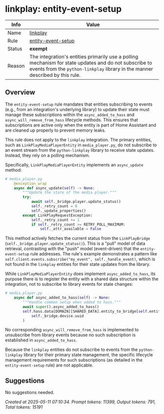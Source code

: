 # linkplay: entity-event-setup

| Info   | Value                                                                    |
|--------|--------------------------------------------------------------------------|
| Name   | [linkplay](https://www.home-assistant.io/integrations/linkplay/) |
| Rule   | [entity-event-setup](https://developers.home-assistant.io/docs/core/integration-quality-scale/rules/entity-event-setup)                                                     |
| Status | **exempt**                                       |
| Reason | The integration's entities primarily use a polling mechanism for state updates and do not subscribe to events from the `python-linkplay` library in the manner described by this rule. |

## Overview

The `entity-event-setup` rule mandates that entities subscribing to events (e.g., from an integration's underlying library) to update their state must manage these subscriptions within the `async_added_to_hass` and `async_will_remove_from_hass` lifecycle methods. This ensures that subscriptions are active only when the entity is part of Home Assistant and are cleaned up properly to prevent memory leaks.

This rule does not apply to the `linkplay` integration. The primary entities, such as `LinkPlayMediaPlayerEntity` in `media_player.py`, do not subscribe to an event stream from the `python-linkplay` library to receive state updates. Instead, they rely on a polling mechanism.

Specifically, `LinkPlayMediaPlayerEntity` implements an `async_update` method:
```python
# media_player.py
    @exception_wrap
    async def async_update(self) -> None:
        """Update the state of the media player."""
        try:
            await self._bridge.player.update_status()
            self._retry_count = 0
            self._update_properties()
        except LinkPlayRequestException:
            self._retry_count += 1
            if self._retry_count >= RETRY_POLL_MAXIMUM:
                self._attr_available = False
```
This method actively fetches the current status from the `LinkPlayBridge` (`self._bridge.player.update_status()`). This is a "pull" model of data retrieval, contrasting with the "push" model (event-driven) that the `entity-event-setup` rule addresses. The rule's example demonstrates a pattern like `self.client.events.subscribe("my_event", self._handle_event)`, which is not found in the `linkplay` entities for their state updates from the library.

While `LinkPlayMediaPlayerEntity` does implement `async_added_to_hass`, its purpose there is to register the entity with a shared data structure within the integration, not to subscribe to library events for state changes:
```python
# media_player.py
    async def async_added_to_hass(self) -> None:
        """Handle common setup when added to hass."""
        await super().async_added_to_hass()
        self.hass.data[DOMAIN][SHARED_DATA].entity_to_bridge[self.entity_id] = (
            self._bridge.device.uuid
        )
```
No corresponding `async_will_remove_from_hass` is implemented to unsubscribe from library events because no such subscription is established in `async_added_to_hass`.

Because the `linkplay` entities do not subscribe to events from the `python-linkplay` library for their primary state management, the specific lifecycle management requirements for such subscriptions (as detailed in the `entity-event-setup` rule) are not applicable.

## Suggestions
No suggestions needed.

_Created at 2025-05-11 07:10:34. Prompt tokens: 11399, Output tokens: 791, Total tokens: 15191_
